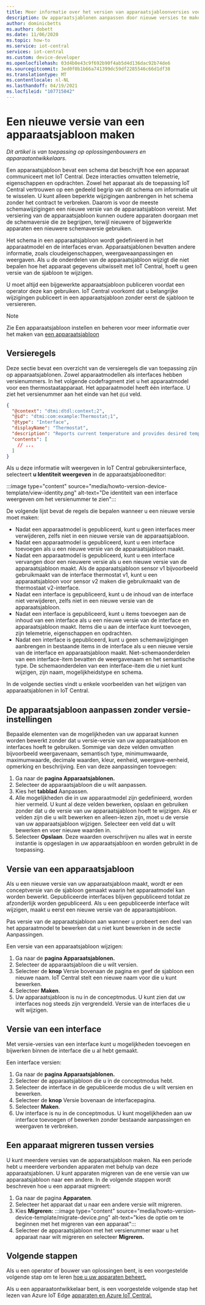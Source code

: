 ```yaml
---
title: Meer informatie over het versien van apparaatsjabloonversies voor uw Azure IoT Central-apps | Microsoft Docs
description: Uw apparaatsjablonen aanpassen door nieuwe versies te maken zonder dat dit van invloed is op uw live verbonden apparaten
author: dominicbetts
ms.author: dobett
ms.date: 11/06/2020
ms.topic: how-to
ms.service: iot-central
services: iot-central
ms.custom: device-developer
ms.openlocfilehash: 03d4b0e43c9f692b90f4ab5d4d136dac92b74de6
ms.sourcegitcommit: 3ed0f0b1b66a741399dc59df2285546c66d1df38
ms.translationtype: MT
ms.contentlocale: nl-NL
ms.lasthandoff: 04/19/2021
ms.locfileid: "107715042"
---
```

# <a name="create-a-new-device-template-version"></a>Een nieuwe versie van een apparaatsjabloon maken

*Dit artikel is van toepassing op oplossingenbouwers en apparaatontwikkelaars.*

Een apparaatsjabloon bevat een schema dat beschrijft hoe een apparaat communiceert met IoT Central. Deze interacties omvatten telemetrie, eigenschappen en opdrachten. Zowel het apparaat als de toepassing IoT Central vertrouwen op een gedeeld begrip van dit schema om informatie uit te wisselen. U kunt alleen beperkte wijzigingen aanbrengen in het schema zonder het contract te verbreken. Daarom is voor de meeste schemawijzigingen een nieuwe versie van de apparaatsjabloon vereist. Met versiering van de apparaatsjabloon kunnen oudere apparaten doorgaan met de schemaversie die ze begrijpen, terwijl nieuwere of bijgewerkte apparaten een nieuwere schemaversie gebruiken.

Het schema in een apparaatsjabloon wordt gedefinieerd in het apparaatmodel en de interfaces ervan. Apparaatsjablonen bevatten andere informatie, zoals cloudeigenschappen, weergaveaanpassingen en weergaven. Als u de onderdelen van de apparaatsjabloon wijzigt die niet bepalen hoe het apparaat gegevens uitwisselt met IoT Central, hoeft u geen versie van de sjabloon te wijzigen.

U moet altijd een bijgewerkte apparaatsjabloon publiceren voordat een operator deze kan gebruiken. IoT Central voorkomt dat u belangrijke wijzigingen publiceert in een apparaatsjabloon zonder eerst de sjabloon te versiereren.

> [!NOTE]
> Zie Een apparaatsjabloon instellen en beheren voor meer informatie over het maken van [een apparaatsjabloon](howto-set-up-template.md)

## <a name="versioning-rules"></a>Versieregels

Deze sectie bevat een overzicht van de versieregels die van toepassing zijn op apparaatsjablonen. Zowel apparaatmodellen als interfaces hebben versienummers. In het volgende codefragment ziet u het apparaatmodel voor een thermostaatapparaat. Het apparaatmodel heeft één interface. U ziet het versienummer aan het einde van het `@id` veld.

```json
{
  "@context": "dtmi:dtdl:context;2",
  "@id": "dtmi:com:example:Thermostat;1",
  "@type": "Interface",
  "displayName": "Thermostat",
  "description": "Reports current temperature and provides desired temperature control.",
  "contents": [
    // ...
  ]
}
```

Als u deze informatie wilt weergeven in IoT Central gebruikersinterface, selecteert **u Identiteit weergeven** in de apparaatsjablooneditor:

:::image type="content" source="media/howto-version-device-template/view-identity.png" alt-text="De identiteit van een interface weergeven om het versienummer te zien":::

De volgende lijst bevat de regels die bepalen wanneer u een nieuwe versie moet maken:

* Nadat een apparaatmodel is gepubliceerd, kunt u geen interfaces meer verwijderen, zelfs niet in een nieuwe versie van de apparaatsjabloon.
* Nadat een apparaatmodel is gepubliceerd, kunt u een interface toevoegen als u een nieuwe versie van de apparaatsjabloon maakt.
* Nadat een apparaatmodel is gepubliceerd, kunt u een interface vervangen door een nieuwere versie als u een nieuwe versie van de apparaatsjabloon maakt. Als de apparaatsjabloon sensor v1 bijvoorbeeld gebruikmaakt van de interface thermostat v1, kunt u een apparaatsjabloon voor sensor v2 maken die gebruikmaakt van de thermostaat v2-interface.
* Nadat een interface is gepubliceerd, kunt u de inhoud van de interface niet verwijderen, zelfs niet in een nieuwe versie van de apparaatsjabloon.
* Nadat een interface is gepubliceerd, kunt u items toevoegen aan de inhoud van een interface als u een nieuwe versie van de interface en apparaatsjabloon maakt. Items die u aan de interface kunt toevoegen, zijn telemetrie, eigenschappen en opdrachten.
* Nadat een interface is gepubliceerd, kunt u geen schemawijzigingen aanbrengen in bestaande items in de interface als u een nieuwe versie van de interface en apparaatsjabloon maakt. Niet-schemaonderdelen van een interface-item bevatten de weergavenaam en het semantische type. De schemaonderdelen van een interface-item die u niet kunt wijzigen, zijn naam, mogelijkheidstype en schema.

In de volgende secties vindt u enkele voorbeelden van het wijzigen van apparaatsjablonen in IoT Central.

## <a name="customize-the-device-template-without-versioning"></a>De apparaatsjabloon aanpassen zonder versie-instellingen

Bepaalde elementen van de mogelijkheden van uw apparaat kunnen worden bewerkt zonder dat u versie-versie van uw apparaatsjabloon en interfaces hoeft te gebruiken. Sommige van deze velden omvatten bijvoorbeeld weergavenaam, semantisch type, minimumwaarde, maximumwaarde, decimale waarden, kleur, eenheid, weergave-eenheid, opmerking en beschrijving. Een van deze aanpassingen toevoegen:

1. Ga naar de **pagina Apparaatsjablonen.**
1. Selecteer de apparaatsjabloon die u wilt aanpassen.
1. Kies het **tabblad** Aanpassen.
1. Alle mogelijkheden die in uw apparaatmodel zijn gedefinieerd, worden hier vermeld. U kunt al deze velden bewerken, opslaan en gebruiken zonder dat u de versie van uw apparaatsjabloon hoeft te wijzigen. Als er velden zijn die u wilt bewerken en alleen-lezen zijn, moet u de versie van uw apparaatsjabloon wijzigen. Selecteer een veld dat u wilt bewerken en voer nieuwe waarden in.
1. Selecteer **Opslaan**. Deze waarden overschrijven nu alles wat in eerste instantie is opgeslagen in uw apparaatsjabloon en worden gebruikt in de toepassing.

## <a name="version-a-device-template"></a>Versie van een apparaatsjabloon

Als u een nieuwe versie van uw apparaatsjabloon maakt, wordt er een conceptversie van de sjabloon gemaakt waarin het apparaatmodel kan worden bewerkt. Gepubliceerde interfaces blijven gepubliceerd totdat ze afzonderlijk worden gepubliceerd. Als u een gepubliceerde interface wilt wijzigen, maakt u eerst een nieuwe versie van de apparaatsjabloon.

Pas versie van de apparaatsjabloon aan wanneer u probeert een deel van het apparaatmodel te bewerken dat u niet kunt bewerken in de sectie Aanpassingen.

Een versie van een apparaatsjabloon wijzigen:

1. Ga naar de **pagina Apparaatsjablonen.**
1. Selecteer de apparaatsjabloon die u wilt versien.
1. Selecteer de **knop** Versie bovenaan de pagina en geef de sjabloon een nieuwe naam. IoT Central stelt een nieuwe naam voor die u kunt bewerken.
1. Selecteer **Maken**.
1. Uw apparaatsjabloon is nu in de conceptmodus. U kunt zien dat uw interfaces nog steeds zijn vergrendeld. Versie van de interfaces die u wilt wijzigen.

## <a name="version-an-interface"></a>Versie van een interface

Met versie-versies van een interface kunt u mogelijkheden toevoegen en bijwerken binnen de interface die u al hebt gemaakt.

Een interface versien:

1. Ga naar de **pagina Apparaatsjablonen.**
1. Selecteer de apparaatsjabloon die u in de conceptmodus hebt.
1. Selecteer de interface in de gepubliceerde modus die u wilt versien en bewerken.
1. Selecteer de **knop** Versie bovenaan de interfacepagina.
1. Selecteer **Maken**.
1. Uw interface is nu in de conceptmodus. U kunt mogelijkheden aan uw interface toevoegen of bewerken zonder bestaande aanpassingen en weergaven te verbreken.

## <a name="migrate-a-device-across-versions"></a>Een apparaat migreren tussen versies

U kunt meerdere versies van de apparaatsjabloon maken. Na een periode hebt u meerdere verbonden apparaten met behulp van deze apparaatsjablonen. U kunt apparaten migreren van de ene versie van uw apparaatsjabloon naar een andere. In de volgende stappen wordt beschreven hoe u een apparaat migreert:

1. Ga naar de pagina **Apparaten**.
1. Selecteer het apparaat dat u naar een andere versie wilt migreren.
1. Kies **Migreren:**  :::image type="content" source="media/howto-version-device-template/migrate-device.png" alt-text="kies de optie om te beginnen met het migreren van een apparaat":::
1. Selecteer de apparaatsjabloon met het versienummer waar u het apparaat naar wilt migreren en selecteer **Migreren.**

## <a name="next-steps"></a>Volgende stappen

Als u een operator of bouwer van oplossingen bent, is een voorgestelde volgende stap om te leren [hoe u uw apparaten beheert.](./howto-manage-devices.md)

Als u een apparaatontwikkelaar bent, is een voorgestelde volgende stap het lezen van Azure IoT Edge [apparaten en Azure IoT Central.](./concepts-iot-edge.md)
